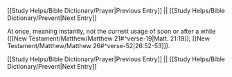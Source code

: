 [[Study Helps/Bible Dictionary/Prayer|Previous Entry]]  ||  [[Study Helps/Bible Dictionary/Prevent|Next Entry]]

 At once, meaning instantly, not the current usage of soon or after a while ([[New Testament/Matthew/Matthew 21#^verse-19|Matt. 21:19]]; [[New Testament/Matthew/Matthew 26#^verse-52|26:52-53]]).

[[Study Helps/Bible Dictionary/Prayer|Previous Entry]]  ||  [[Study Helps/Bible Dictionary/Prevent|Next Entry]]